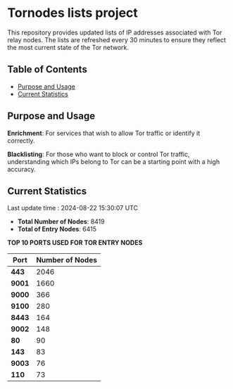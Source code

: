 # Tornodes lists project

This repository provides updated lists of IP addresses associated with Tor relay nodes. The lists are refreshed every 30 minutes to ensure they reflect the most current state of the Tor network.

## Table of Contents

- [Purpose and Usage](#purpose-and-usage)
- [Current Statistics](#current-statistics)


## Purpose and Usage

**Enrichment**: For services that wish to allow Tor traffic or identify it correctly.

**Blacklisting**: For those who want to block or control Tor traffic, understanding which IPs belong to Tor can be a starting point with a high accuracy.

## Current Statistics

Last update time : 2024-08-22 15:30:07 UTC

- **Total Number of Nodes**: 8419
- **Total of Entry Nodes**: 6415

**TOP 10 PORTS USED FOR TOR ENTRY NODES**

| **Port** | **Number of Nodes** |
|------|-----------------|
| **443**   | 2046  |
| **9001**   | 1660  |
| **9000**   | 366  |
| **9100**   | 280  |
| **8443**   | 164  |
| **9002**   | 148  |
| **80**   | 90  |
| **143**   | 83  |
| **9003**   | 76  |
| **110**   | 73  |

